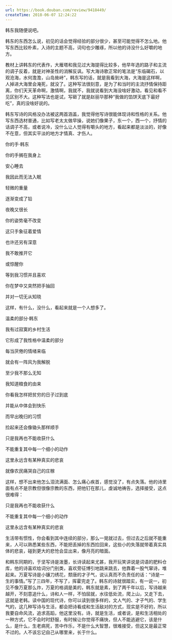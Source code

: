 ```yaml
---
url: https://book.douban.com/review/9418449/
createTime: 2018-06-07 12:24:22
---
```


韩东我随便说吧。

韩东的东西怎么说，初见的话会觉得经验的部分很少，甚至可能觉得不怎么地。他写东西比较朴素，入诗的主题不高，词句也少雕琢，所以他的诗没什么好嚼的地方。

教材上讲韩东的代表作，大雁塔和我见过大海提得比较多，他早年选的路子和主流的调子反着，就是对神圣性的消解反讽。写大海诗歌正常的笔法是“东临碣石，以观沧海，水何澹澹，山岛耸峙”，韩东写的话，就是我看到大海，大海是这样啊，人掉进大海里会淹死，就没了。这种写法很刻意，是为了和当时的主流抒情保持距离，你们天天革命啊，激情啊，我就不，我就说看到大海没啥好激动，看见和看不见区别不大。这种写法也是试，写砸了就是赵丽华那种“我做的馅饼天底下最好吃”，真的没啥好说的。

韩东写诗的风格没办法被这两首涵盖，我觉得他写诗很能体现诗和性格的关系。他写东西选材普通，比如写老太太做早操，说她们像果子，东一个，西一个，抒情的话调子不高，或者说冷，没什么让人觉得有嚼头的地方，看起来都是淡淡的，好像不在意，但其实平淡的地方才情真、才伤人。

你的手·韩东

你的手搁在我身上

安心睡去

我因此而无法入眠

轻微的重量

逐渐变成了铅

夜晚又很长

你的姿势毫不改变

这只手象征着爱情

也许还另有深意

我不敢推开它

或惊醒你

等到我习惯并且喜欢

你在梦中又突然把手抽回

并对一切无从知晓

这样，有什么，没什么，看起来就是一个人想多了。

温柔的部分·韩东

我有过寂寞的乡村生活

它形成了我性格中温柔的部分

每当厌倦的情绪来临

就会有一阵风为我解脱

至少我不那么无知

我知道粮食的由来

你看我怎样把贫穷的日子过到底

并能从中体会到快乐

而早出晚归的习惯

捡起来还会像锄头那样顺手

只是我再也不能收获什么

不能重复其中每一个细小的动作

这里永远含有某种真实的悲哀

就像农民痛哭自己的庄稼

这样，想不出来他怎么泪流满面、怎么痛心疾首，感觉没了，有点失落。他的诗里面有点不是宗教但很像宗教的东西，把他钉在那儿，虔诚地祷告，选择接受，这点很难得：

只是我再也不能收获什么

不能重复其中每一个细小的动作

这里永远含有某种真实的悲哀

生活带有惯性，你会看到其中连续的部分，那么一晃就过去，但过去之后就不能重来，人可以熟悉某些东西，不能把丢掉的东西捡回来，这些小的失落就带着真实具体的悲哀，碰到更大的悲怆会显出来，像月亮的暗面。

和韩东同期的，于坚写诗是泼墨，长诗读起来尤甚，我开玩笑讲说是词语的肥料仓库，他的诗喜欢给词分门别类，喜欢旁征博引地跳来跳去，他靠着一股气窜诗，堆起来。万夏写诗是小镰刀绣花，颓唐的才子气，说认真而不负责任的话：“诗是一生的事情。”写了三四年，不写了，挥霍完走了。韩东的诗就很踏实，有一说一，初见不像万夏那么炸，万夏的格调是美的，韩东就是素，到了两千年以后，写诗越来越开，不刻意追什么，诗和人一样，不怕屈就，水往低处流，爬上山，又走下去，这就是老韩。读中国的现代诗，你可以读到很多样的，文人气的、才子气的、学生气的，这几种写诗与生活，都会把诗看成和生活敌对的方式，现实是不好的，所以我要自命风流，追求高蹈，他这里没有。诗，就是生活，或者说，是和生活相处的一种方式，它不会时时舒服，有时候让你觉得不痛快，但人不能逃避它，该是什么，是什么，生老病死，苦中作乐，不是什么大智慧，很难接受，但这又是最正常不过的。人不该忘记自己从哪里来，长于什么。